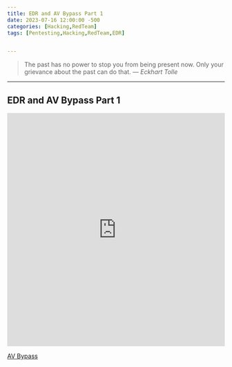 ```yaml
---
title: EDR and AV Bypass Part 1 
date: 2023-07-16 12:00:00 -500
categories: [Hacking,RedTeam]
tags: [Pentesting,Hacking,RedTeam,EDR]


---
```


> The past has no power to stop you from being present now. Only your grievance about the past can do that.
> — <cite>Eckhart Tolle</cite>

---

## EDR and AV Bypass Part 1

<iframe src="https://www.linkedin.com/embed/feed/update/urn:li:share:7010705180786585600" height="540" width="504" frameborder="0" title="Embedded post" allow="accelerometer; clipboard-write; encrypted-media; gyroscope; picture-in-picture; web-share" allowfullscreen></iframe>


[AV Bypass](https://www.linkedin.com/embed/feed/update/urn:li:share:7010705180786585600)




